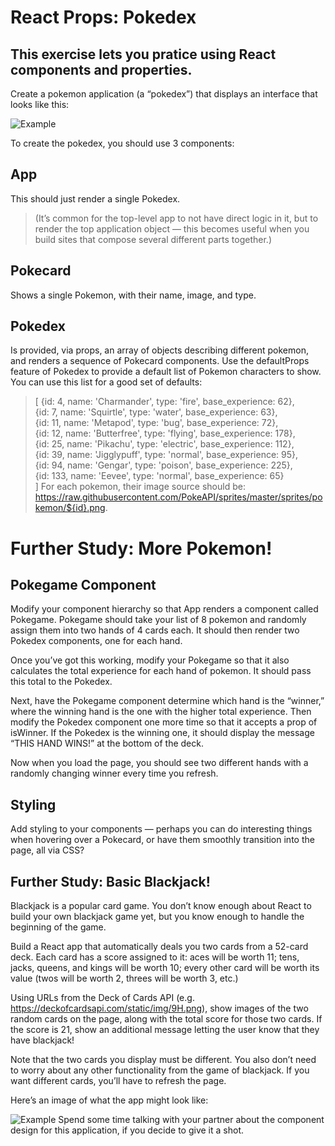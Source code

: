 # React Props: Pokedex
## This exercise lets you pratice using React components and properties.

Create a pokemon application (a “pokedex”) that displays an interface that looks like this:

![Example](http://curric.rithmschool.com/springboard/exercises/react-props-pokedex/_images/pokedex.png)

To create the pokedex, you should use 3 components:

## App
This should just render a single Pokedex.

>(It’s common for the top-level app to not have direct logic in it, but to render the top application object — this becomes useful when you build sites that compose several different parts together.)

## Pokecard
Shows a single Pokemon, with their name, image, and type.

## Pokedex
Is provided, via props, an array of objects describing different pokemon, and renders a sequence of Pokecard components.
Use the defaultProps feature of Pokedex to provide a default list of Pokemon characters to show. You can use this list for a good set of defaults:

> [
>   {id: 4, name: 'Charmander', type: 'fire', base_experience: 62},  
>   {id: 7, name: 'Squirtle', type: 'water', base_experience: 63},  
>   {id: 11, name: 'Metapod', type: 'bug', base_experience: 72},  
>   {id: 12, name: 'Butterfree', type: 'flying', base_experience: 178},  
>   {id: 25, name: 'Pikachu', type: 'electric', base_experience: 112},  
>   {id: 39, name: 'Jigglypuff', type: 'normal', base_experience: 95},  
>   {id: 94, name: 'Gengar', type: 'poison', base_experience: 225},  
>   {id: 133, name: 'Eevee', type: 'normal', base_experience: 65}  
> ]
For each pokemon, their image source should be: https://raw.githubusercontent.com/PokeAPI/sprites/master/sprites/pokemon/${id}.png.

# Further Study: More Pokemon!
## Pokegame Component
Modify your component hierarchy so that App renders a component called Pokegame. Pokegame should take your list of 8 pokemon and randomly assign them into two hands of 4 cards each. It should then render two Pokedex components, one for each hand.

Once you’ve got this working, modify your Pokegame so that it also calculates the total experience for each hand of pokemon. It should pass this total to the Pokedex.

Next, have the Pokegame component determine which hand is the “winner,” where the winning hand is the one with the higher total experience. Then modify the Pokedex component one more time so that it accepts a prop of isWinner. If the Pokedex is the winning one, it should display the message “THIS HAND WINS!” at the bottom of the deck.

Now when you load the page, you should see two different hands with a randomly changing winner every time you refresh.

## Styling
Add styling to your components — perhaps you can do interesting things when hovering over a Pokecard, or have them smoothly transition into the page, all via CSS?

## Further Study: Basic Blackjack!
Blackjack is a popular card game. You don’t know enough about React to build your own blackjack game yet, but you know enough to handle the beginning of the game.

Build a React app that automatically deals you two cards from a 52-card deck. Each card has a score assigned to it: aces will be worth 11; tens, jacks, queens, and kings will be worth 10; every other card will be worth its value (twos will be worth 2, threes will be worth 3, etc.)

Using URLs from the Deck of Cards API (e.g. https://deckofcardsapi.com/static/img/9H.png), show images of the two random cards on the page, along with the total score for those two cards. If the score is 21, show an additional message letting the user know that they have blackjack!

Note that the two cards you display must be different. You also don’t need to worry about any other functionality from the game of blackjack. If you want different cards, you’ll have to refresh the page.

Here’s an image of what the app might look like:

![Example](http://curric.rithmschool.com/springboard/exercises/react-props-pokedex/_images/blackjack.png)
Spend some time talking with your partner about the component design for this application, if you decide to give it a shot.